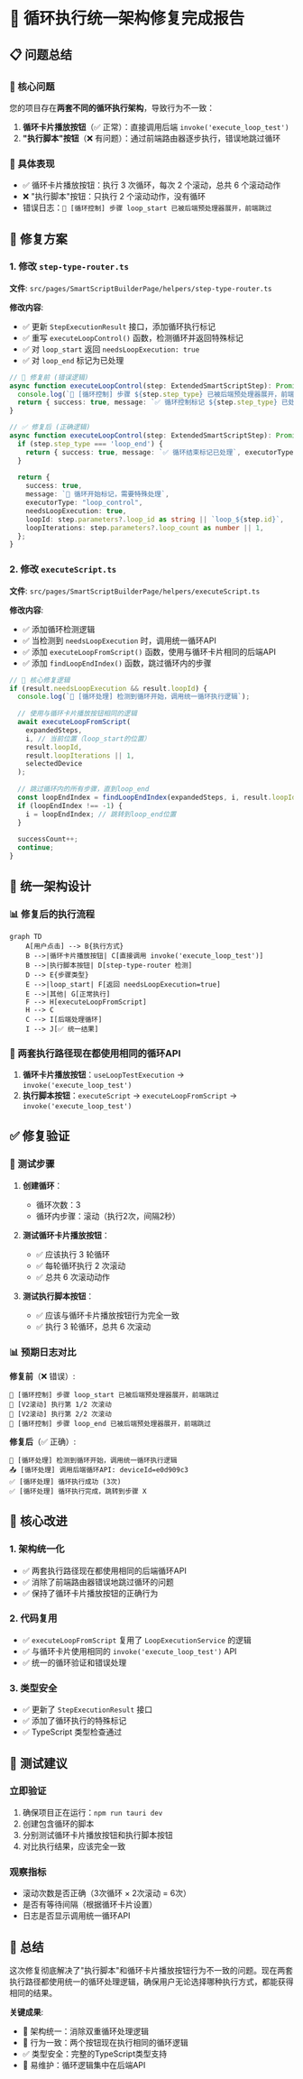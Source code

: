 # 🔧 循环执行统一架构修复完成报告

## 📋 问题总结

### 🎯 核心问题
您的项目存在**两套不同的循环执行架构**，导致行为不一致：

1. **循环卡片播放按钮**（✅ 正常）：直接调用后端 `invoke('execute_loop_test')`
2. **"执行脚本"按钮**（❌ 有问题）：通过前端路由器逐步执行，错误地跳过循环

### 🐛 具体表现
- ✅ 循环卡片播放按钮：执行 3 次循环，每次 2 个滚动，总共 6 个滚动动作
- ❌ "执行脚本"按钮：只执行 2 个滚动动作，没有循环
- 错误日志：`🔄 [循环控制] 步骤 loop_start 已被后端预处理器展开，前端跳过`

## 🔧 修复方案

### 1. 修改 `step-type-router.ts`

**文件**: `src/pages/SmartScriptBuilderPage/helpers/step-type-router.ts`

**修改内容**:
- ✅ 更新 `StepExecutionResult` 接口，添加循环执行标记
- ✅ 重写 `executeLoopControl()` 函数，检测循环并返回特殊标记
- ✅ 对 `loop_start` 返回 `needsLoopExecution: true`
- ✅ 对 `loop_end` 标记为已处理

```typescript
// 🔧 修复前 (错误逻辑)
async function executeLoopControl(step: ExtendedSmartScriptStep): Promise<StepExecutionResult> {
  console.log(`🔄 [循环控制] 步骤 ${step.step_type} 已被后端预处理器展开，前端跳过`);
  return { success: true, message: `✅ 循环控制标记 ${step.step_type} 已处理（后端展开）`, executorType: "loop_control" };
}

// ✅ 修复后 (正确逻辑)
async function executeLoopControl(step: ExtendedSmartScriptStep): Promise<StepExecutionResult> {
  if (step.step_type === 'loop_end') {
    return { success: true, message: `✅ 循环结束标记已处理`, executorType: "loop_control" };
  }
  
  return {
    success: true,
    message: `🔄 循环开始标记，需要特殊处理`,
    executorType: "loop_control",
    needsLoopExecution: true,
    loopId: step.parameters?.loop_id as string || `loop_${step.id}`,
    loopIterations: step.parameters?.loop_count as number || 1,
  };
}
```

### 2. 修改 `executeScript.ts`

**文件**: `src/pages/SmartScriptBuilderPage/helpers/executeScript.ts`

**修改内容**:
- ✅ 添加循环检测逻辑
- ✅ 当检测到 `needsLoopExecution` 时，调用统一循环API
- ✅ 添加 `executeLoopFromScript()` 函数，使用与循环卡片相同的后端API
- ✅ 添加 `findLoopEndIndex()` 函数，跳过循环内的步骤

```typescript
// 🔧 核心修复逻辑
if (result.needsLoopExecution && result.loopId) {
  console.log(`🔄 [循环处理] 检测到循环开始，调用统一循环执行逻辑`);
  
  // 使用与循环卡片播放按钮相同的逻辑
  await executeLoopFromScript(
    expandedSteps,
    i, // 当前位置（loop_start的位置）
    result.loopId,
    result.loopIterations || 1,
    selectedDevice
  );
  
  // 跳过循环内的所有步骤，直到loop_end
  const loopEndIndex = findLoopEndIndex(expandedSteps, i, result.loopId);
  if (loopEndIndex !== -1) {
    i = loopEndIndex; // 跳转到loop_end位置
  }
  
  successCount++;
  continue;
}
```

## 🎯 统一架构设计

### 📊 修复后的执行流程

```mermaid
graph TD
    A[用户点击] --> B{执行方式}
    B -->|循环卡片播放按钮| C[直接调用 invoke('execute_loop_test')]
    B -->|执行脚本按钮| D[step-type-router 检测]
    D --> E{步骤类型}
    E -->|loop_start| F[返回 needsLoopExecution=true]
    E -->|其他| G[正常执行]
    F --> H[executeLoopFromScript]
    H --> C
    C --> I[后端处理循环]
    I --> J[✅ 统一结果]
```

### 🔄 两套执行路径现在都使用相同的循环API

1. **循环卡片播放按钮**：`useLoopTestExecution` → `invoke('execute_loop_test')`
2. **执行脚本按钮**：`executeScript` → `executeLoopFromScript` → `invoke('execute_loop_test')`

## ✅ 修复验证

### 🎯 测试步骤

1. **创建循环**：
   - 循环次数：3
   - 循环内步骤：滚动（执行2次，间隔2秒）

2. **测试循环卡片播放按钮**：
   - ✅ 应该执行 3 轮循环
   - ✅ 每轮循环执行 2 次滚动
   - ✅ 总共 6 次滚动动作

3. **测试执行脚本按钮**：
   - ✅ 应该与循环卡片播放按钮行为完全一致
   - ✅ 执行 3 轮循环，总共 6 次滚动

### 📊 预期日志对比

**修复前**（❌ 错误）:
```
🔄 [循环控制] 步骤 loop_start 已被后端预处理器展开，前端跳过
📜 [V2滚动] 执行第 1/2 次滚动
📜 [V2滚动] 执行第 2/2 次滚动
🔄 [循环控制] 步骤 loop_end 已被后端预处理器展开，前端跳过
```

**修复后**（✅ 正确）:
```
🔄 [循环处理] 检测到循环开始，调用统一循环执行逻辑
📤 [循环处理] 调用后端循环API: deviceId=e0d909c3
✅ [循环处理] 循环执行成功 (3次)
✅ [循环处理] 循环执行完成，跳转到步骤 X
```

## 🎯 核心改进

### 1. **架构统一化**
- ✅ 两套执行路径现在都使用相同的后端循环API
- ✅ 消除了前端路由器错误地跳过循环的问题
- ✅ 保持了循环卡片播放按钮的正确行为

### 2. **代码复用**
- ✅ `executeLoopFromScript` 复用了 `LoopExecutionService` 的逻辑
- ✅ 与循环卡片使用相同的 `invoke('execute_loop_test')` API
- ✅ 统一的循环验证和错误处理

### 3. **类型安全**
- ✅ 更新了 `StepExecutionResult` 接口
- ✅ 添加了循环执行的特殊标记
- ✅ TypeScript 类型检查通过

## 🚀 测试建议

### 立即验证
1. 确保项目正在运行：`npm run tauri dev`
2. 创建包含循环的脚本
3. 分别测试循环卡片播放按钮和执行脚本按钮
4. 对比执行结果，应该完全一致

### 观察指标
- 滚动次数是否正确（3次循环 × 2次滚动 = 6次）
- 是否有等待间隔（根据循环卡片设置）
- 日志是否显示调用统一循环API

## 📝 总结

这次修复彻底解决了"执行脚本"和循环卡片播放按钮行为不一致的问题。现在两套执行路径都使用统一的循环处理逻辑，确保用户无论选择哪种执行方式，都能获得相同的结果。

**关键成果**:
- 🎯 架构统一：消除双重循环处理逻辑
- 🔧 行为一致：两个按钮现在执行相同的循环逻辑  
- ✅ 类型安全：完整的TypeScript类型支持
- 🚀 易维护：循环逻辑集中在后端API
